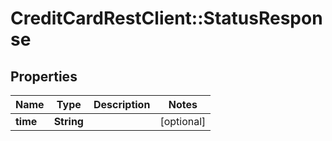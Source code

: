 # CreditCardRestClient::StatusResponse

## Properties
Name | Type | Description | Notes
------------ | ------------- | ------------- | -------------
**time** | **String** |  | [optional] 


